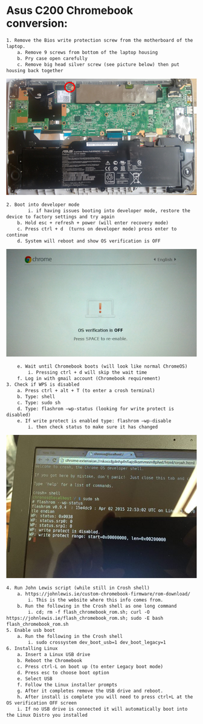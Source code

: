 # Asus C200 Chromebook conversion: 

    1. Remove the Bios write protection screw from the motherboard of the laptop. 
        a. Remove 9 screws from bottom of the laptop housing
        b. Pry case open carefully 
        c. Remove big head silver screw (see picture below) then put housing back together

![board ](./photos/board.jpg "board")


    2. Boot into developer mode 
            i. if having issues booting into developer mode, restore the device to factory settings and try again
        b. Hold esc + refresh + power (will enter recovery mode) 
        c. Press ctrl + d  (turns on developer mode) press enter to continue
        d. System will reboot and show OS verification is OFF

![os-verification ](./photos/os-ver.jpg "os-verification")
       
        e. Wait until Chromebook boots (will look like normal ChromeOS)
            i. Pressing ctrl + d will skip the wait time
        f. Log in with gmail account (Chromebook requirement)
    3. Check if WPS is disabled
        a. Press ctrl + alt + T (to enter a crosh terminal)
        b. Type: shell
        c. Type: sudo sh
        d. Type: flashrom –wp-status (looking for write protect is disabled)
        e. If write protect is enabled type: flashrom –wp-disable 
            i. then check status to make sure it has changed

![wp-status ](./photos/wp-status.jpg "wp-status")

    4. Run John Lewis script (while still in Crosh shell)
        a. https://johnlewis.ie/custom-chromebook-firmware/rom-download/
            i. This is the website where this info comes from. 
        b. Run the following in the Crosh shell as one long command
            i. cd; rm -f flash_chromebook_rom.sh; curl -O https://johnlewis.ie/flash_chromebook_rom.sh; sudo -E bash flash_chromebook_rom.sh 
    5. Enable usb boot 
        a. Run the following in the Crosh shell 
            i. sudo crossystem dev_boot_usb=1 dev_boot_legacy=1
    6. Installing Linux
        a. Insert a Linux USB drive
        b. Reboot the Chromebook
        c. Press ctrl-L on boot up (to enter Legacy boot mode)
        d. Press esc to choose boot option
        e. Select USB 
        f. Follow the Linux installer prompts
        g. After it completes remove the USB drive and reboot. 
        h. After install is complete you will need to press ctrl+L at the OS verification OFF screen 
        i. If no USB drive is connected it will automatically boot into the Linux Distro you installed
